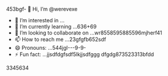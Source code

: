453bgf- 👋 Hi, I’m @werevexe
- 👀 I’m interested in ...
- 🌱 I’m currently learning ...636+69
- 💞️ I’m looking to collaborate on ...wr8558595885596mjherf41
- 📫 How to reach me ...23gfgfb652sdf
- 😄 Pronouns: ...544jgl---9-9-
- ⚡ Fun fact: ...jjsdfdgfsdf5lkjjsdfggg
dfgdg873523313bfdd
<!---adsdf45
werevexe/werevexe is a ✨ special ✨ repository because its `README.md` (this file) appears on your GistHub pfdrdrfrofile.1234562tyh
You can click the Preview link to take a look at your changes.26633
--->3345634
